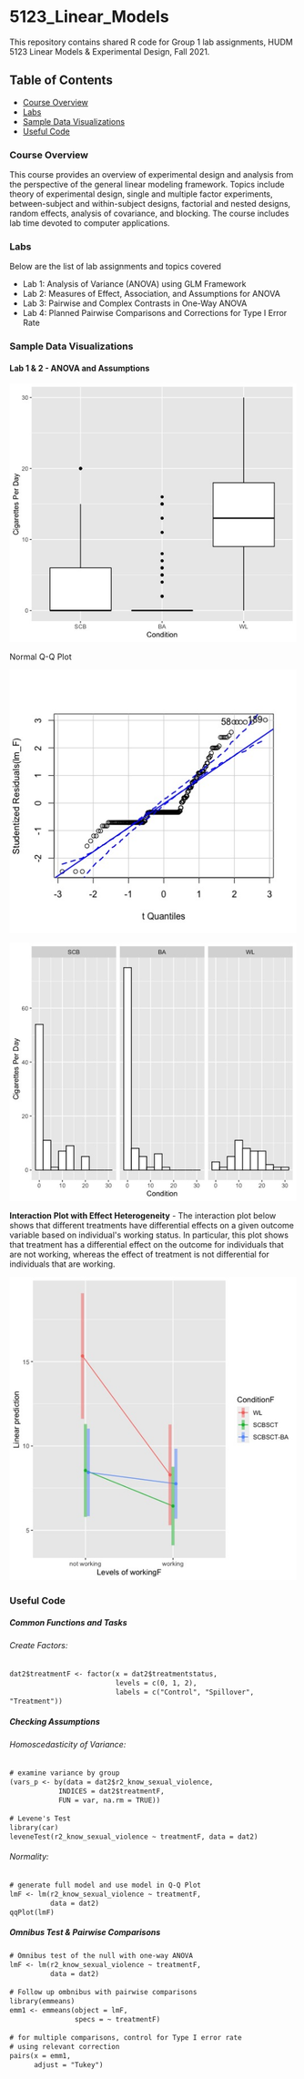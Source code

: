 # 5123_Linear_Models
This repository contains shared R code for Group 1 lab assignments, HUDM 5123 Linear Models & Experimental Design, Fall 2021. 



## Table of Contents 
* [Course Overview](#Course-Overview) 
* [Labs](#Labs)
* [Sample Data Visualizations](#Sample-Data-Visualizations)
* [Useful Code](#Useful-Code)


### Course Overview

This course provides an overview of experimental design and analysis from the perspective of
the general linear modeling framework. Topics include theory of experimental design, single and multiple factor experiments, between-subject and within-subject designs, factorial and nested designs, random effects, analysis of covariance, and blocking. The course includes lab time devoted to computer applications.

### Labs 
Below are the list of lab assignments and topics covered
* Lab 1: Analysis of Variance (ANOVA) using GLM Framework 
* Lab 2: Measures of Effect, Association, and Assumptions for ANOVA
* Lab 3: Pairwise and Complex Contrasts in One-Way ANOVA
* Lab 4: Planned Pairwise Comparisons and Corrections for Type I Error Rate

### Sample Data Visualizations



#### Lab 1 & 2 - ANOVA and Assumptions



![alt text](https://github.com/gzlupko/5123_Linear_Models/blob/main/Visualizations/cig_eot_boxplot.jpeg) 


Normal Q-Q Plot 

![alt text](https://github.com/gzlupko/5123_Linear_Models/blob/main/Visualizations/qq-polot.jpeg) 





![alt text](https://github.com/gzlupko/5123_Linear_Models/blob/main/Visualizations/cig_EOT_hist.jpeg) 



**Interaction Plot with Effect Heterogeneity** - The interaction plot below shows that different treatments have differential effects on a given outcome variable based on individual's working status. In particular, this plot shows that treatment has a differential effect on the outcome for individuals that are not working, whereas the effect of treatment is not differential for individuals that are working.

![alt text](https://github.com/gzlupko/5123_Linear_Models/blob/main/Visualizations/effect_heterogeneity_example.jpeg) 





### Useful Code 

##### Common Functions and Tasks 


###### Create Factors: 


```
dat2$treatmentF <- factor(x = dat2$treatmentstatus, 
                          levels = c(0, 1, 2),
                          labels = c("Control", "Spillover", "Treatment"))
```

##### Checking Assumptions

###### Homoscedasticity of Variance: 


```
# examine variance by group
(vars_p <- by(data = dat2$r2_know_sexual_violence, 
            INDICES = dat2$treatmentF,
            FUN = var, na.rm = TRUE))

# Levene's Test
library(car)
leveneTest(r2_know_sexual_violence ~ treatmentF, data = dat2)
```


###### Normality: 

```
# generate full model and use model in Q-Q Plot
lmF <- lm(r2_know_sexual_violence ~ treatmentF,
          data = dat2)
qqPlot(lmF)
```







##### Omnibus Test & Pairwise Comparisons 

```
# Omnibus test of the null with one-way ANOVA 
lmF <- lm(r2_know_sexual_violence ~ treatmentF,
          data = dat2)

# Follow up ombnibus with pairwise comparisons
library(emmeans)
emm1 <- emmeans(object = lmF,
                specs = ~ treatmentF)

# for multiple comparisons, control for Type I error rate
# using relevant correction
pairs(x = emm1, 
      adjust = "Tukey")              
                

```



